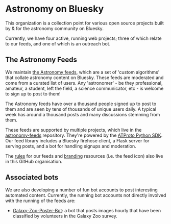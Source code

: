 # Astronomy on Bluesky

This organization is a collection point for various open source projects built by & for the astronomy community on Bluesky.

Currently, we have four active, running web projects; three of which relate to our feeds, and one of which is an outreach bot.

## The Astronomy Feeds

We maintain [the Astronomy feeds](https://bsky.app/profile/emily.space/feed/astro), which are a set of 'custom algorithms' that collate astronomy content on Bluesky. These feeds are moderated and come from a curated list of users. Any 'astronomer' - be they professional, amateur, a student, left the field, a science communicator, etc - is welcome to sign up to post to them!

The Astronomy feeds have over a thousand people signed up to post to them and are seen by tens of thousands of unique users daily. A typical week has around a thousand posts and many discussions stemming from them.

These feeds are supported by multiple projects, which live in the [astronomy-feeds](https://github.com/bluesky-astronomy/astronomy-feeds) repository. They're powered by the [ATProto Python SDK](https://github.com/MarshalX/atproto). Our feed library includes a Bluesky firehose client, a Flask server for serving posts, and a bot for handling signups and moderation.

The [rules](https://github.com/bluesky-astronomy/rules) for our feeds and [branding](https://github.com/bluesky-astronomy/branding) resources (i.e. the feed icon) also live in this GitHub organisation.


## Associated bots

We are also developing a number of fun bot accounts to post interesting automated content. Currently, the running bot accounts not directly involved with the running of the feeds are:

- [Galaxy-Zoo-Poster-Bot](https://github.com/bluesky-astronomy/Galaxy-Zoo-Poster-Bot): a bot that posts images hourly that have been classified by volunteers in the Galaxy Zoo survey.
